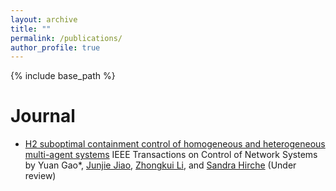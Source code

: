 ```yaml
---
layout: archive
title: ""
permalink: /publications/
author_profile: true
---
```


{% include base_path %}

Journal
======
* [H2 suboptimal containment control of homogeneous and heterogeneous multi-agent systems](https://arxiv.org/abs/2311.11337)
  IEEE Transactions on Control of Network Systems by Yuan Gao*, [Junjie Jiao](https://junjiejiao.github.io/), [Zhongkui Li](https://en.coe.pku.edu.cn/faculty/facultyaz/891261.htm), and [Sandra Hirche](https://www.professoren.tum.de/en/hirche-sandra) (Under review)
  
